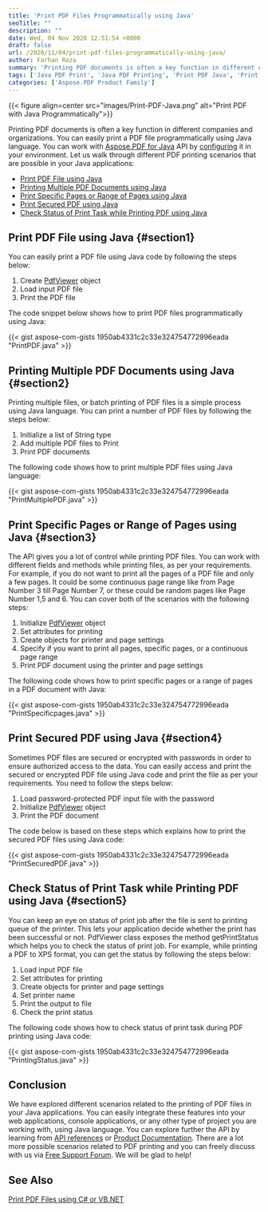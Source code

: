 ```yaml
---
title: 'Print PDF Files Programmatically using Java'
seoTitle: ""
description: ""
date: Wed, 04 Nov 2020 12:51:54 +0000
draft: false
url: /2020/11/04/print-pdf-files-programmatically-using-java/
author: Farhan Raza
summary: 'Printing PDF documents is often a key function in different companies and organizations. You can easily print a PDF file programmatically using Java language. You can work with Aspose.PDF for Java API by configuring it in your environment. Let us walk through different PDF printing scenarios that are possible in your Java applications.'
tags: ['Java PDF Print', 'Java PDF Printing', 'Print PDF Java', 'Print PDF using Java', 'Printing PDF Java']
categories: ['Aspose.PDF Product Family']
---
```




{{< figure align=center src="images/Print-PDF-Java.png" alt="Print PDF with Java Programmatically">}}


Printing PDF documents is often a key function in different companies and organizations. You can easily print a PDF file programmatically using Java language. You can work with [Aspose.PDF for Java][1] API by [configuring][2] it in your environment. Let us walk through different PDF printing scenarios that are possible in your Java applications:

*   [Print PDF File using Java][3]
*   [Printing Multiple PDF Documents using Java][4]
*   [Print Specific Pages or Range of Pages using Java][5]
*   [Print Secured PDF using Java][6]
*   [Check Status of Print Task while Printing PDF using Java][7]

## Print PDF File using Java {#section1}

You can easily print a PDF file using Java code by following the steps below:

1.  Create [PdfViewer][8] object
2.  Load input PDF file
3.  Print the PDF file

The code snippet below shows how to print PDF files programmatically using Java:

{{< gist aspose-com-gists 1950ab4331c2c33e324754772996eada "PrintPDF.java" >}}

## Printing Multiple PDF Documents using Java {#section2}

Printing multiple files, or batch printing of PDF files is a simple process using Java language. You can print a number of PDF files by following the steps below:

1.  Initialize a list of String type
2.  Add multiple PDF files to Print
3.  Print PDF documents

The following code shows how to print multiple PDF files using Java language:

{{< gist aspose-com-gists 1950ab4331c2c33e324754772996eada "PrintMultiplePDF.java" >}}

## Print Specific Pages or Range of Pages using Java {#section3}

The API gives you a lot of control while printing PDF files. You can work with different fields and methods while printing files, as per your requirements. For example, if you do not want to print all the pages of a PDF file and only a few pages. It could be some continuous page range like from Page Number 3 till Page Number 7, or these could be random pages like Page Number 1,5 and 6. You can cover both of the scenarios with the following steps:

1.  Initialize [PdfViewer][9] object
2.  Set attributes for printing
3.  Create objects for printer and page settings
4.  Specify if you want to print all pages, specific pages, or a continuous page range
5.  Print PDF document using the printer and page settings

The following code shows how to print specific pages or a range of pages in a PDF document with Java:

{{< gist aspose-com-gists 1950ab4331c2c33e324754772996eada "PrintSpecificpages.java" >}}

## Print Secured PDF using Java {#section4}

Sometimes PDF files are secured or encrypted with passwords in order to ensure authorized access to the data. You can easily access and print the secured or encrypted PDF file using Java code and print the file as per your requirements. You need to follow the steps below:

1.  Load password-protected PDF input file with the password
2.  Initialize [PdfViewer][10] object
3.  Print the PDF document

The code below is based on these steps which explains how to print the secured PDF files using Java code:

{{< gist aspose-com-gists 1950ab4331c2c33e324754772996eada "PrintSecuredPDF.java" >}}

## Check Status of Print Task while Printing PDF using Java {#section5}

You can keep an eye on status of print job after the file is sent to printing queue of the printer. This lets your application decide whether the print has been successful or not. PdfViewer class exposes the method getPrintStatus which helps you to check the status of print job. For example, while printing a PDF to XPS format, you can get the status by following the steps below:

1.  Load input PDF file
2.  Set attributes for printing
3.  Create objects for printer and page settings
4.  Set printer name
5.  Print the output to file
6.  Check the print status

The following code shows how to check status of print task during PDF printing using Java code:

{{< gist aspose-com-gists 1950ab4331c2c33e324754772996eada "PrintingStatus.java" >}}

## Conclusion

We have explored different scenarios related to the printing of PDF files in your Java applications. You can easily integrate these features into your web applications, console applications, or any other type of project you are working with, using Java language. You can explore further the API by learning from [API references][11] or [Product Documentation][12]. There are a lot more possible scenarios related to PDF printing and you can freely discuss with us via [Free Support Forum][13]. We will be glad to help!

## See Also

[Print PDF Files using C# or VB.NET][14]




[1]: https://products.aspose.com/pdf/java
[2]: https://docs.aspose.com/pdf/java/installation/
[3]: #section1
[4]: #section2
[5]: #section3
[6]: #section4
[7]: #section5
[8]: https://apireference.aspose.com/pdf/java/com.aspose.pdf.facades/PdfViewer
[9]: https://apireference.aspose.com/pdf/java/com.aspose.pdf.facades/PdfViewer
[10]: https://apireference.aspose.com/pdf/java/com.aspose.pdf.facades/PdfViewer
[11]: https://apireference.aspose.com/pdf/java
[12]: https://docs.aspose.com/pdf/java/
[13]: https://forum.aspose.com/c/pdf
[14]: https://blog.aspose.com/2020/07/09/print-pdf-csharp/





